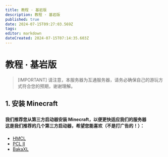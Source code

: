```yaml
---
title: 教程 · 基岩版
description: 教程 · 基岩版
published: true
date: 2024-07-15T09:27:03.569Z
tags: 
editor: markdown
dateCreated: 2024-07-15T07:14:35.603Z
---
```


# 教程 · 基岩版

> [IMPORTANT]
> 请注意，本服务器为互通服务器，请务必确保自己的游玩方式符合您的预期，谢谢理解。

## 1. 安装 Minecraft
<div class="tip custom-block" style="padding-top: 8px">
<b>我们推荐您从第三方启动器安装 Minecraft，以便更快适应我们的服务器<br>
这是我们推荐的几个第三方启动器，希望您能喜欢（不是打广告的！）：
</b>
</div>

<div class="tip custom-block" style="padding-top: 8px">

- [HMCL](https://hmcl.huangyuhui.net/)
- [PCL II](https://afdian.net/a/LTCat)
- [BakaXL](https://www.bakaxl.com/)



</div>